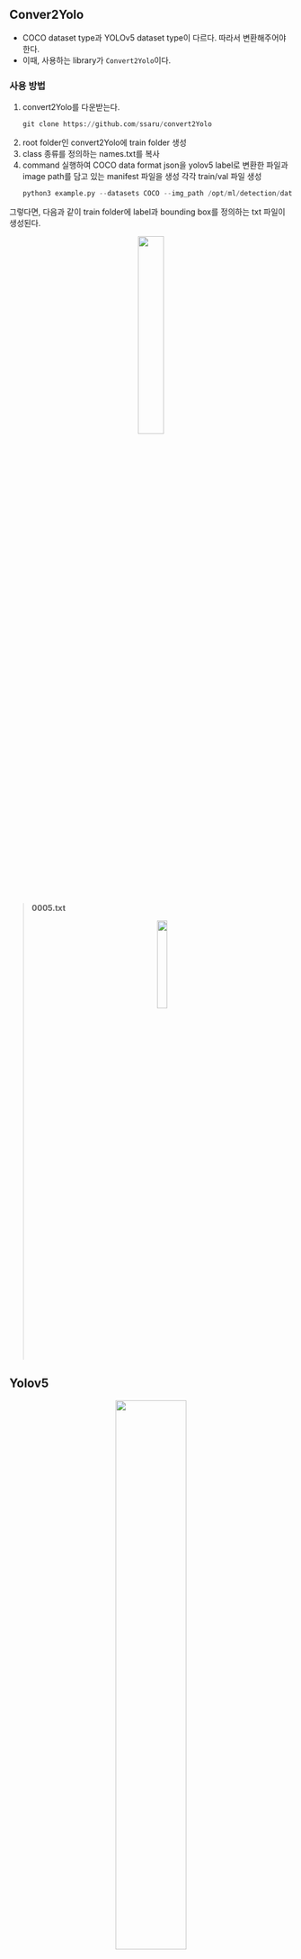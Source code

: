 ## Conver2Yolo

- COCO dataset type과 YOLOv5 dataset type이 다르다. 따라서 변환해주어야 한다.
- 이때, 사용하는 library가 `Convert2Yolo`이다.

### 사용 방법

1. convert2Yolo를 다운받는다.
    ```python
    git clone https://github.com/ssaru/convert2Yolo
    ```
2. root folder인 convert2Yolo에 train folder 생성
3. class 종류를 정의하는 names.txt를 복사
4. command 실행하여 COCO data format json을 yolov5 label로 변환한 파일과 image path를 담고 있는 manifest 파일을 생성 각각 train/val 파일 생성
    ```python
    python3 example.py --datasets COCO --img_path /opt/ml/detection/dataset/train1 --label /opt/ml/detection/dataset/train.json --convert_output_path ./ --img_type ".jpg" --manifest_path ./ --cls_list_file names.txt
    ```
그렇다면, 다음과 같이 train folder에 label과 bounding box를 정의하는 txt 파일이 생성된다.

<p align="center"><img src="https://user-images.githubusercontent.com/57162812/159856733-6579e32e-251d-43cb-93d1-37e8836e3e43.png" width = "30%"></p>

> **0005.txt**
> 
> <p align="center"><img src="https://user-images.githubusercontent.com/57162812/159856887-9bf95617-514f-443c-a17a-53fc66967deb.png" width="20%"></p>

## Yolov5
<p align="center"><img src="https://github.com/ultralytics/yolov5/releases/download/v1.0/splash.jpg" width="50%"></p>

### 사용 방법
1. Yolov5를 다운받는다.
    ```python
    git clone https://github.com/open-mmlab/mmdetection.git
    ```
2. Yolov5에 image, label 파일들을 생성해준 후, convert2Yolo로 생성해준 txt 파일과 image 파일을 넣어준다.
    - dataset/train/images
    - dataset/train/labels
    - dataset/val/images
    - dataset/val/labels
3. yolov5/data에 custom_data.yaml을 생성해준다. (data 경로 설정 및 class_num 설정)
    ```yaml
    # cutom_data.yaml
    train: /opt/ml/detection/yolov5/dataset/train
    val: /opt/ml/detection/yolov5/dataset/val

    nc: 10
    names: ['General trash', 'Paper', 'Paper pack', 'Metal', 'Glass', 'Plastic', 'Styrofoam', 'Plastic bag', 'Battery', Clothing]
    ```
    
4. yolov5 folder로 directory를 설정 후, train.py를 실행시킨다.
      ```python
       python train.py --data ./data/custom_data.yaml --cfg ./models/yolov5x.yaml --weight yolov5x.pt --batch 16 --workers 4 --epochs 100 --name yolov5x_100
       ```
       - data : custom_data 경로
       - cfg : 사용할 모델 : yolov5/models에서 확인 가능
       - weight : 사용할 모델의 pretained weight
- best.pt : best mAP 기준, latest.pt : 마지막 model  

### inference

- save-txt : label, coordination 저장
- save-conf : confidence score 저장
- conf-thres : confidence threshold로 confidence score가 지정값 이상이어야 저장된다. : default 0.25

```python
python detect.py --source /opt/ml/detection/dataset/test --weight {model 저장 경로} --save-txt --save-conf
```
### 출처
- [object-detection-level2-cv-10](https://github.com/boostcampaitech2/object-detection-level2-cv-10/tree/main/yolov5)
- [YOLOv5 in PyTorch - Train Custom Data 따라하기](https://www.youtube.com/watch?v=y3FkRXZqE2s)
- [[YOLOv5] train + inference 자세하게 알아보자](https://danny0628.tistory.com/65)

# Cross Validation

# Ensemble
[Model Ensemble Tutorial](https://github.com/ultralytics/yolov5/issues/318)

```python
python detect.py --weights yolov5x.pt yolov5l6.pt --img 640 --source data/images --save-txt --save-conf
```

# Augmentation

yolov5.utils.augmentation.py에서 수정 가능

# TTA
[Test-Time Augmentation (TTA) Tutorial](https://github.com/ultralytics/yolov5/issues/303)

```python
python detect.py --weights yolov5x.pt --img 640 --source data/images --augment --save-txt --save-conf
```
